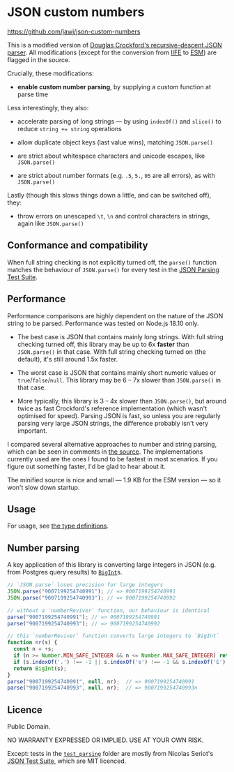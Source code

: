 # JSON custom numbers

https://github.com/jawj/json-custom-numbers

This is a modified version of [Douglas Crockford's recursive-descent JSON parser](https://github.com/douglascrockford/JSON-js/blob/03157639c7a7cddd2e9f032537f346f1a87c0f6d/json_parse.js). All modifications (except for the conversion from [IIFE](https://developer.mozilla.org/en-US/docs/Glossary/IIFE) to [ESM](https://developer.mozilla.org/en-US/docs/Web/JavaScript/Guide/Modules)) are flagged in the source. 

Crucially, these modifications:

* **enable custom number parsing**, by supplying a custom function at parse time

Less interestingly, they also:

* accelerate parsing of long strings — by using `indexOf()` and `slice()` to reduce `string += string` operations

* allow duplicate object keys (last value wins), matching `JSON.parse()`

* are strict about whitespace characters and unicode escapes, like `JSON.parse()`

* are strict about number formats (e.g. `.5`, `5.`, `05` are all errors), as with `JSON.parse()`

Lastly (though this slows things down a little, and can be switched off), they:

* throw errors on unescaped `\t`, `\n` and control characters in strings, again like `JSON.parse()`

## Conformance and compatibility

When full string checking is not explicitly turned off, the `parse()` function matches the behaviour of `JSON.parse()` for every test in the [JSON Parsing Test Suite](https://github.com/nst/JSONTestSuite).

## Performance

Performance comparisons are highly dependent on the nature of the JSON string to be parsed. Performance was tested on Node.js 18.10 only.

* The best case is JSON that contains mainly long strings. With full string checking turned off, this library may be up to 6x **faster** than `JSON.parse()` in that case. With full string checking turned on (the default), it's still around 1.5x faster.

* The worst case is JSON that contains mainly short numeric values or `true`/`false`/`null`. This library may be 6 – 7x slower than `JSON.parse()` in that case.

* More typically, this library is 3 – 4x slower than `JSON.parse()`, but around twice as fast Crockford's reference implementation (which wasn't optimised for speed). Parsing JSON is fast, so unless you are regularly parsing very large JSON strings, the difference probably isn't very important.

I compared several alternative approaches to number and string parsing, which can be seen in comments in [the source](src/parse.mjs). The implementations currently used are the ones I found to be fastest in most scenarios. If you figure out something faster, I'd be glad to hear about it.

The minified source is nice and small — 1.9 KB for the ESM version — so it won't slow down startup.

## Usage

For usage, see [the type definitions](dist/index.d.ts).

## Number parsing

A key application of this library is converting large integers in JSON (e.g. from Postgres query results) to [`BigInt`](https://developer.mozilla.org/en-US/docs/Web/JavaScript/Reference/Global_Objects/BigInt)s.

```javascript
// `JSON.parse` loses precision for large integers
JSON.parse("9007199254740991"); // => 9007199254740991
JSON.parse("9007199254740993"); // => 9007199254740992

// without a `numberReviver` function, our behaviour is identical
parse("9007199254740991"); // => 9007199254740991
parse("9007199254740993"); // => 9007199254740992

// this `numberReviver` function converts large integers to `BigInt`
function nr(s) {
  const n = +s;
  if (n >= Number.MIN_SAFE_INTEGER && n <= Number.MAX_SAFE_INTEGER) return n;
  if (s.indexOf('.') !== -1 || s.indexOf('e') !== -1 && s.indexOf('E') !== -1) return n;
  return BigInt(s);
}
parse("9007199254740991", null, nr);  // => 9007199254740991
parse("9007199254740993", null, nr);  // => 9007199254740993n
```

## Licence

Public Domain.

NO WARRANTY EXPRESSED OR IMPLIED. USE AT YOUR OWN RISK.

Except: tests in the [`test_parsing`](./test_parsing/) folder are mostly from Nicolas Seriot's [JSON Test Suite](https://github.com/nst/JSONTestSuite), which are MIT licenced.
